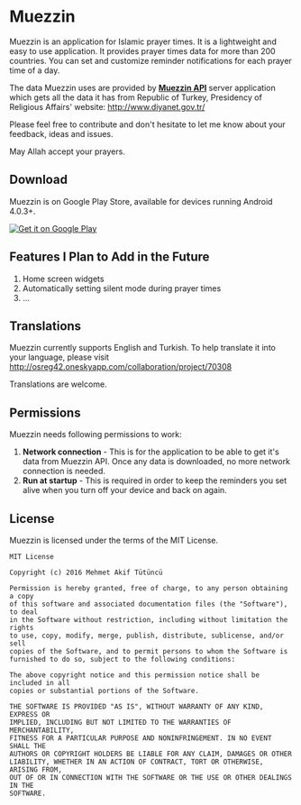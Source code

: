 Muezzin
=======
Muezzin is an application for Islamic prayer times. It is a lightweight and easy to use application. It provides prayer times data for more than 200 countries. You can set and customize reminder notifications for each prayer time of a day.

The data Muezzin uses are provided by [**Muezzin API**](https://github.com/mehmetakiftutuncu/MuezzinAPI) server application which gets all the data it has from Republic of Turkey, Presidency of Religious Affairs' website: http://www.diyanet.gov.tr/

Please feel free to contribute and don't hesitate to let me know about your feedback, ideas and issues.

May Allah accept your prayers.

Download
--------
Muezzin is on Google Play Store, available for devices running Android 4.0.3+.

<a href="https://play.google.com/store/apps/details?id=com.mehmetakiftutuncu.muezzin">
  <img alt="Get it on Google Play" src="https://developer.android.com/images/brand/en_generic_rgb_wo_60.png" />
</a>

Features I Plan to Add in the Future
------------------------------------
1. Home screen widgets
2. Automatically setting silent mode during prayer times
3. ...

Translations
------------
Muezzin currently supports English and Turkish. To help translate it into your language, please visit http://osreg42.oneskyapp.com/collaboration/project/70308

Translations are welcome.

Permissions
-----------
Muezzin needs following permissions to work:

1. **Network connection** - This is for the application to be able to get it's data from Muezzin API. Once any data is downloaded, no more network connection is needed.
2. **Run at startup** - This is required in order to keep the reminders you set alive when you turn off your device and back on again.

License
--------------
Muezzin is licensed under the terms of the MIT License.

```
MIT License

Copyright (c) 2016 Mehmet Akif Tütüncü

Permission is hereby granted, free of charge, to any person obtaining a copy
of this software and associated documentation files (the "Software"), to deal
in the Software without restriction, including without limitation the rights
to use, copy, modify, merge, publish, distribute, sublicense, and/or sell
copies of the Software, and to permit persons to whom the Software is
furnished to do so, subject to the following conditions:

The above copyright notice and this permission notice shall be included in all
copies or substantial portions of the Software.

THE SOFTWARE IS PROVIDED "AS IS", WITHOUT WARRANTY OF ANY KIND, EXPRESS OR
IMPLIED, INCLUDING BUT NOT LIMITED TO THE WARRANTIES OF MERCHANTABILITY,
FITNESS FOR A PARTICULAR PURPOSE AND NONINFRINGEMENT. IN NO EVENT SHALL THE
AUTHORS OR COPYRIGHT HOLDERS BE LIABLE FOR ANY CLAIM, DAMAGES OR OTHER
LIABILITY, WHETHER IN AN ACTION OF CONTRACT, TORT OR OTHERWISE, ARISING FROM,
OUT OF OR IN CONNECTION WITH THE SOFTWARE OR THE USE OR OTHER DEALINGS IN THE
SOFTWARE.
```